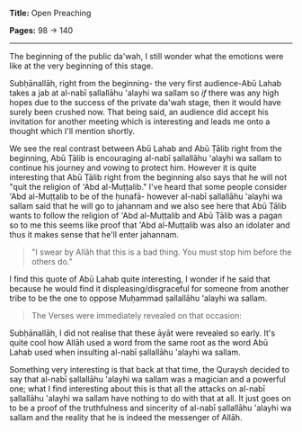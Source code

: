 **Title:** Open Preaching

**Pages:** 98 -> 140

---

The beginning of the public da'wah, I still wonder what the emotions were like at the very beginning  of this stage.

Subḥānallāh, right from the beginning- the very first audience-Abū Lahab takes a jab at al-nabī ṣallallāhu 'alayhi wa sallam so *if* there was any high hopes due to the success of the private da'wah stage, then it would have surely been crushed now. That being said, an audience did accept his invitation for another meeting which is interesting and leads me onto a thought which I'll mention shortly.

We see the real contrast between Abū Lahab and Abū Ṭālib right from the beginning, Abū Ṭālib is encouraging al-nabī ṣallallāhu 'alayhi wa sallam to continue his journey and vowing to protect him. However it is quite interesting that Abū Ṭālib right from the beginning also says that he will not "quit the religion of 'Abd al-Muṭṭalib." I've heard that some people consider 'Abd al-Muṭṭalib to be of the ḥunafā- however al-nabī ṣallallāhu 'alayhi wa sallam said that he will go to jahannam and we also see here that Abū Ṭālib wants to follow the religion of 'Abd al-Muṭṭalib and Abū Ṭālib was a pagan so to me this seems like proof that 'Abd al-Muṭṭalib was also an idolater and thus it makes sense that he'll enter jahannam.

> "I swear by Allâh that this is a bad thing. You must stop him before the others do."

I find this quote of Abū Lahab quite interesting, I wonder if he said that because he would find it displeasing/disgraceful for someone from another tribe to be the one to oppose Muḥammad ṣallallāhu 'alayhi wa sallam.

> The Verses were immediately revealed on that occasion:

Subḥānallāh, I did not realise that these āyāt were revealed so early. It's quite cool how Allāh used a word from the same root as the word Abū Lahab used when insulting al-nabī ṣallallāhu 'alayhi wa sallam.

Something very interesting is that back at that time, the Quraysh decided to say that al-nabī ṣallallāhu 'alayhi wa sallam was a magician and a powerful one; what I find interesting about this is that all the attacks on al-nabī ṣallallāhu 'alayhi wa sallam have nothing to do with that at all. It just goes on to be a proof of the truthfulness and sincerity of al-nabī ṣallallāhu 'alayhi wa sallam and the reality that he is indeed the messenger of Allāh.
